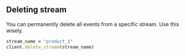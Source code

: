 ## Deleting stream

You can permanently delete all events from a specific stream. Use this wisely.

```ruby
stream_name = "product_1"
client.delete_stream(stream_name)
```

